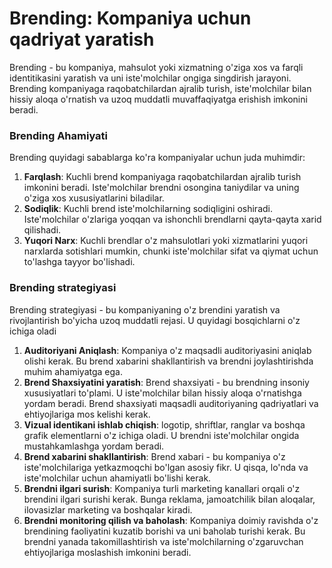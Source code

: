 # Brending: Kompaniya uchun qadriyat yaratish
Brending - bu kompaniya, mahsulot yoki xizmatning o'ziga xos va farqli identitikasini yaratish va uni iste'molchilar ongiga singdirish jarayoni. Brending kompaniyaga raqobatchilardan ajralib turish, iste'molchilar bilan hissiy aloqa o'rnatish va uzoq muddatli muvaffaqiyatga erishish imkonini beradi.

### Brending Ahamiyati
Brending quyidagi sabablarga ko'ra kompaniyalar uchun juda muhimdir:
1.  **Farqlash**: Kuchli brend kompaniyaga raqobatchilardan ajralib turish imkonini beradi. Iste'molchilar brendni osongina taniydilar va uning o'ziga xos xususiyatlarini biladilar.
2.  **Sodiqlik**:  Kuchli brend iste'molchilarning sodiqligini oshiradi. Iste'molchilar o'zlariga yoqqan va ishonchli brendlarni qayta-qayta xarid qilishadi.
3.  **Yuqori Narx**: Kuchli brendlar o'z mahsulotlari yoki xizmatlarini yuqori narxlarda sotishlari mumkin, chunki iste'molchilar sifat va qiymat uchun to'lashga tayyor bo'lishadi.
    
### Brending strategiyasi
Brending strategiyasi - bu kompaniyaning o'z brendini yaratish va rivojlantirish bo'yicha uzoq muddatli rejasi. U quyidagi bosqichlarni o'z ichiga oladi
1. **Auditoriyani Aniqlash**: Kompaniya o'z maqsadli auditoriyasini aniqlab olishi kerak. Bu brend xabarini shakllantirish va brendni joylashtirishda muhim ahamiyatga ega.
2. **Brend Shaxsiyatini yaratish**: Brend shaxsiyati - bu brendning insoniy xususiyatlari to'plami. U iste'molchilar bilan hissiy aloqa o'rnatishga yordam beradi. Brend shaxsiyati maqsadli auditoriyaning qadriyatlari va ehtiyojlariga mos kelishi kerak.
3. **Vizual identikani ishlab chiqish**: logotip, shriftlar, ranglar va boshqa grafik elementlarni o'z ichiga oladi. U brendni iste'molchilar ongida mustahkamlashga yordam beradi.
4. **Brend xabarini shakllantirish**: Brend xabari - bu kompaniya o'z iste'molchilariga yetkazmoqchi bo'lgan asosiy fikr. U qisqa, lo'nda va iste'molchilar uchun ahamiyatli bo'lishi kerak.
5. **Brendni ilgari surish**: Kompaniya turli marketing kanallari orqali o'z brendini ilgari surishi kerak. Bunga reklama, jamoatchilik bilan aloqalar, ilovasizlar marketing va boshqalar kiradi.
6. **Brendni monitoring qilish va baholash**: Kompaniya doimiy ravishda o'z brendining faoliyatini kuzatib borishi va uni baholab turishi kerak. Bu brendni yanada takomillashtirish va iste'molchilarning o'zgaruvchan ehtiyojlariga moslashish imkonini beradi.

